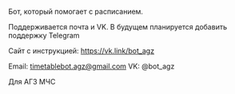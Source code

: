 Бот, который помогает с расписанием.

Поддерживается почта и VK. В будущем планируется добавить поддержку Telegram

Сайт с инструкцией: https://vk.link/bot_agz

Email: timetablebot.agz@gmail.com VK: @bot_agz

Для АГЗ МЧС
